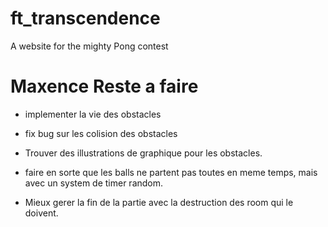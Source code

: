 # ft_transcendence
A website for the mighty Pong contest

# Maxence Reste a faire
- implementer la vie des obstacles
- fix bug sur les colision des obstacles
- Trouver des illustrations de graphique pour les obstacles. 

- faire en sorte que les balls ne partent pas toutes en meme temps, mais avec un system de timer random.
- Mieux gerer la fin de la partie avec la destruction des room qui le doivent. 
